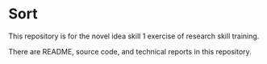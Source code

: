 # Sort
This repository is for the novel idea skill 1 exercise of research skill training.

There are README, source code, and technical reports in this repository.